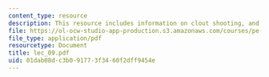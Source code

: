 ```yaml
---
content_type: resource
description: This resource includes information on clout shooting, and team tournament.
file: https://ol-ocw-studio-app-production.s3.amazonaws.com/courses/pe-730-archery-spring-2006/01dab08dc3b091773f3460f2dff9454e_lec_09.pdf
file_type: application/pdf
resourcetype: Document
title: lec_09.pdf
uid: 01dab08d-c3b0-9177-3f34-60f2dff9454e
---
```

